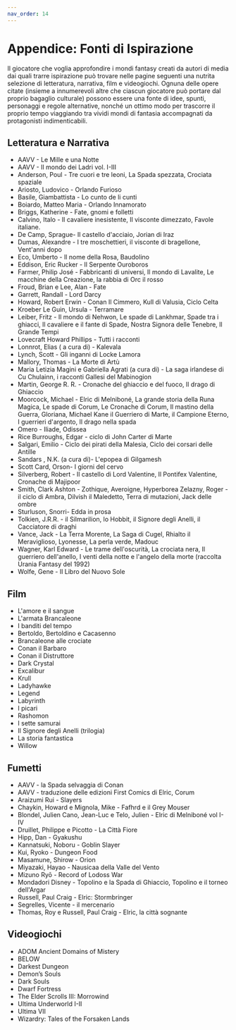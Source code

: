 ```yaml
---
nav_order: 14
---
```

# Appendice: Fonti di Ispirazione
Il giocatore che voglia approfondire i mondi fantasy creati da autori di media dai quali trarre ispirazione può trovare nelle pagine seguenti una nutrita selezione di letteratura, narrativa, film e videogiochi.
Ognuna delle opere citate (insieme a innumerevoli altre che ciascun giocatore può portare dal proprio bagaglio culturale) possono essere una fonte di idee, spunti, personaggi e regole alternative, nonché un ottimo modo per trascorre il proprio tempo viaggiando tra vividi mondi di fantasia accompagnati da protagonisti indimenticabili.

## Letteratura e Narrativa

- AAVV - Le Mille e una Notte
- AAVV - Il mondo dei Ladri vol. I-III
- Anderson, Poul - Tre cuori e tre leoni, La Spada spezzata, Crociata spaziale
- Ariosto, Ludovico - Orlando Furioso
- Basile, Giambattista - Lo cunto de li cunti
- Boiardo, Matteo Maria - Orlando Innamorato
- Briggs, Katherine - Fate, gnomi e folletti
- Calvino, Italo - Il cavaliere inesistente, Il visconte dimezzato, Favole italiane.
- De Camp, Sprague- Il castello d'acciaio, Jorian di Iraz
- Dumas, Alexandre - I tre moschettieri, il visconte di bragellone, Vent'anni dopo
- Eco, Umberto - Il nome della Rosa, Baudolino
- Eddison, Eric Rucker - Il Serpente Ouroboros
- Farmer, Philip José - Fabbricanti di universi, Il mondo di Lavalite, Le macchine della Creazione, la rabbia di Orc il rosso
- Froud, Brian e Lee, Alan - Fate
- Garrett, Randall - Lord Darcy
- Howard, Robert Erwin - Conan Il Cimmero, Kull di Valusia, Ciclo Celta
- Kroeber Le Guin, Ursula - Terramare
- Leiber, Fritz - Il mondo di Nehwon, Le spade di Lankhmar, Spade tra i ghiacci, Il cavaliere e il fante di Spade, Nostra Signora delle Tenebre, Il Grande Tempi
- Lovecraft Howard Phillips - Tutti i racconti
- Lonnrot, Elias ( a cura di) - Kalevala
- Lynch, Scott - Gli inganni di Locke Lamora
- Mallory, Thomas - La Morte di Artù
- Maria Letizia Magini e Gabriella Agrati (a cura di) - La saga irlandese di Cu Chulainn, i racconti Gallesi del Mabinogion
- Martin, George R. R. - Cronache del ghiaccio e del fuoco, Il drago di Ghiaccio
- Moorcock, Michael - Elric di Melniboné, La grande storia della Runa Magica, Le spade di Corum, Le Cronache di Corum, Il mastino della Guerra, Gloriana, Michael Kane il Guerriero di Marte, il Campione Eterno, I guerrieri d'argento, Il drago nella spada
- Omero - Iliade, Odissea
- Rice Burroughs, Edgar - ciclo di John Carter di Marte
- Salgari, Emilio - Ciclo dei pirati della Malesia, Ciclo dei corsari delle Antille
- Sandars , N.K. (a cura di)- L'epopea di Gilgamesh
- Scott Card, Orson- I giorni del cervo
- Silverberg, Robert - Il castello di Lord Valentine, Il Pontifex Valentine, Cronache di Majipoor
- Smith, Clark Ashton - Zothique, Averoigne, Hyperborea
Zelazny, Roger - il ciclo di Ambra, Dilvish il Maledetto, Terra di mutazioni, Jack delle ombre
- Sturluson, Snorri- Edda in prosa
- Tolkien, J.R.R. - il Silmarilion, lo Hobbit, il Signore degli Anelli, il Cacciatore di draghi
- Vance, Jack - La Terra Morente, La Saga di Cugel, Rhialto il Meraviglioso, Lyonesse, La perla verde, Madouc
- Wagner, Karl Edward - Le trame dell'oscurità, La crociata nera, Il guerriero dell'anello, I venti della notte e l'angelo della morte (raccolta Urania Fantasy del 1992)
- Wolfe, Gene - Il Libro del Nuovo Sole

## Film
- L'amore e il sangue 
- L'armata Brancaleone
- I banditi del tempo
- Bertoldo, Bertoldino e Cacasenno
- Brancaleone alle crociate
- Conan il Barbaro
- Conan il Distruttore
- Dark Crystal
- Excalibur
- Krull
- Ladyhawke
- Legend
- Labyrinth
- I picari
- Rashomon
- I sette samurai
- Il Signore degli Anelli (trilogia)
- La storia fantastica
- Willow

## Fumetti
- AAVV - la Spada selvaggia di Conan
- AAVV - traduzione delle edizioni First Comics di Elric, Corum
- Araizumi Rui - Slayers
- Chaykin, Howard e Mignola, Mike - Fafhrd e il Grey Mouser
- Blondel, Julien Cano, Jean-Luc e Telo, Julien - Elric di Melniboné vol I-IV
- Druillet, Philippe e Picotto - La Città  Fiore
- Hipp, Dan - Gyakushu
- Kannatsuki, Noboru - Goblin Slayer
- Kui, Ryoko - Dungeon Food
- Masamune, Shirow - Orion
- Miyazaki, Hayao - Nausicaa della Valle del Vento
- Mizuno Ryō - Record of Lodoss War
- Mondadori Disney - Topolino e la Spada di Ghiaccio, Topolino e il torneo dell'Argar
- Russell, Paul Craig - Elric: Stormbringer
- Segrelles, Vicente - il mercenario
- Thomas, Roy e Russell, Paul Craig - Elric, la città sognante

## Videogiochi
- ADOM Ancient Domains of Mistery
- BELOW 
- Darkest Dungeon
- Demon’s Souls
- Dark Souls
- Dwarf Fortress 
- The Elder Scrolls III: Morrowind
- Ultima Underworld I-II
- Ultima VII
- Wizardry: Tales of the Forsaken Lands